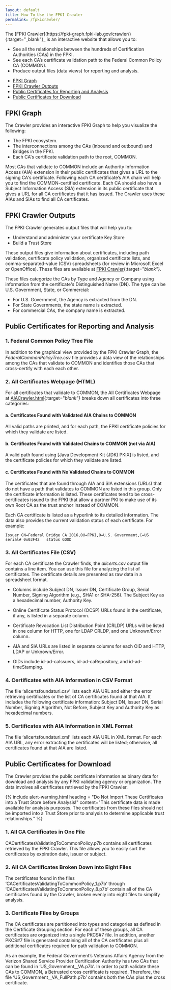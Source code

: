 ```yaml
---
layout: default 
title: How To Use the FPKI Crawler
permalink: /fpkicrawler/
---
```


<!--Intro line from the FPKI-Guides' Useful Tools webpage about FPKI Crawler--good intro line.-->The [FPKI Crawler](https://fpki-graph.fpki-lab.gov/crawler/){:target="_blank"}_ is an interactive website that allows you to:

* See all the relationships between the hundreds of Certification Authorities (CAs) in the FPKI. 
* See each CA’s certificate validation path to the Federal Common Policy CA (COMMON).
* Produce output files (data views) for reporting and analysis.
<!--It also displays CA certificates that do not validate in the All Certificates Webpage. We need to say that also.-->  
<!--TOC for reader navigation--LaChelle prefers.-->

* [FPKI Graph](#fpki-graph)
* [FPKI Crawler Outputs](#fpki-crawler-outputs)
* [Public Certificates for Reporting and Analysis](#public-certificates-for-reporting-and-analysis)
* [Public Certificates for Download](#public-certificates-for-download)

## FPKI Graph

The Crawler provides an interactive FPKI Graph to help you visualize the following:
<!--Sounded like essentially the same concepts were repeated.-->
* The FPKI ecosystem.
* The interconnections among the CAs (inbound and outbound) and Bridges in the FPKI. <!--Relationships between CAs or certificates?-->
* Each CA's certificate validation path to the root, COMMON. <!--The report below shows those that do not validate to COMMON. How do we also refer to that here to provide a complete picture of what the Crawler offers?-->

Most CAs that validate to COMMON <!--"Should" implies that there a requirement for AIA extensions and that some CA are noncompliant.-->include an Authority Information Access (AIA) extension in their public certificates that gives a URL <!--One URL?-->to the signing CA's certificate<!--The Signing CA = COMMON?  Is this what you meant? A bit of a run-on, convoluted sentence.-->. Following each CA certificate’s AIA chain <!--"Chain" meaning--that multiple URLs provided in multiple AIAs may be required for you to get to the certificate you need?-->will help you to find the COMMON-certified certificate.<!--Is the user trying to find the certificate for Root, COMMON, or a CA's own certificate that COMMON signed?--> Each CA should also have a Subject Information Access (SIA) extension in its public certificate that gives a URL for all CA certificates that it has issued<!--Issued by what CA?-->. The Crawler uses these AIAs and SIAs to find all CA certificates.<!--It won't find all CAs if they don't have AIA and SIA extensions.  What happens then?-->

## FPKI Crawler Outputs

The FPKI Crawler generates output files that will help you to:

* Understand and administer your certificate Key Store 
* Build a Trust Store

These output files give information about certificates, including path validation, certificate policy validation, organized certificate lists, and comma-separated-value (CSV) spreadsheets (for review in Microsoft Excel or OpenOffice). These files are available at [FPKI Crawler](https://fpki-graph.fpki-lab.gov/crawler/){:target="_blank"}_.

These files categorize the CAs by Type and Agency or Company using information from the certificate's Distinguished Name (DN). The type can be U.S. Government, State, or Commercial:<!--No Tribal, Territorial, or International? These are also included in FPKI-Guides' Certification Authorities webpage.--> 

* For U.S. Government, the Agency is extracted from the DN. 
* For State Governments, the state name is extracted. 
* For commercial CAs, the company name is extracted.

## Public Certificates for Reporting and Analysis

### 1. Federal Common Policy Tree File<!--A significant number of prepositional phrases has a weakening effect on meaning.-->

In addition to the graphical view provided by the FPKI Crawler Graph, the _FederalCommonPolicyTree.csv_ file provides a data view <!--Describe what a "data view" is. Gives no insight into what info the files gives.-->of the relationships among the CAs that validate to COMMON and identifies those CAs that cross-certify with each each other. <!--Last sentence (deleted) covered most of the same ground already stated.-->

### 2. All Certificates Webpage (HTML)

For all certificates that validate to COMMON, the All Certificates Webpage at [AIACrawler.html](https://fpki-graph.fpki-lab.gov/crawler/AIACrawler.html){:target="_blank"}_ breaks down all certificates into three categories:

#### a. Certificates Found with Validated AIA Chains to COMMON

All valid paths are printed, and for each path, the FPKI certificate policies for which they validate are listed.

#### b. Certificates Found with Validated Chains to COMMON (not via AIA)

A valid path found using [Java Development Kit (JDK) PKIX] is listed, and the certificate policies for which they validate are listed.

#### c. Certificates Found with No Validated Chains to COMMON

The certificates that are found through AIA and SIA extensions (URLs) <!--I searched internet and couldn't find any usage of "chasing" in regard to certificate paths.-->that do not have a path that validates to COMMON are listed in this group. Only the certificate information is listed.<!--What is the missing information?--> These certificates tend to be cross-certificates issued to the FPKI that allow a partner PKI to make use of its own Root CA as the trust anchor instead of COMMON.

Each CA certificate is listed as a hyperlink to its detailed information. The data also provides the current validation status of each certificate. For example:

   ```
Issuer CN=Federal Bridge CA 2016,OU=FPKI,O=U.S. Government,C=US serial# 0x03F42   status GOOD
   ```

### 3. All Certificates File (CSV)

For each CA certificate the Crawler finds, the _allcerts.csv_ output file contains a line item. You can use this file for analyzing the list of certificates. The certificate details are presented as raw data in a spreadsheet format. 

* Columns include Subject DN, Issuer DN, Certificate Group, Serial Number, Signing Algorithm (e.g., SHA1 or SHA-256). The Subject Key as a hexadecimal number, Authority Key.

* Online Certificate Status Protocol (OCSP) URLs found in the certificate<!--Will also be in an AIA or SIA extension?-->, if any, is listed in a separate column. 

* Certificate Revocation List Distribution Point (CRLDP) URLs will be listed in one column for HTTP, one for LDAP CRLDP, and one Unknown/Error column.

* AIA and SIA URLs are listed in separate columns for each OID and HTTP, LDAP or Unknown/Error. 

* OIDs include id-ad-caIssuers, id-ad-caRepository, and id-ad-timeStamping.

### 4. Certificates with AIA Information in CSV Format

The file ‘allcertsfoundaturi.csv’ lists each AIA URL and either the error retrieving certificates or the list of CA certificates found at that AIA. It includes the following certificate information: Subject DN, Issuer DN, Serial Number, Signing Algorithm, Not Before, Subject Key and Authority Key as hexadecimal numbers.

### 5. Certificates with AIA Information in XML Format

The file ‘allcertsfoundaturi.xml’ lists each AIA URL in XML format. For each AIA URL, any error extracting the certificates will be listed; otherwise, all certificates found at that AIA are listed.

## Public Certificates for Download

The Crawler provides the public certificate information as binary data for download and analysis by any FPKI validating agency or organization. The data involves all certificates retrieved by the FPKI Crawler.

<!--This will be an alert warning box on the IDM.gov webpage.-->
{% include alert-warning.html heading = "Do Not Import These Certificates into a Trust Store before Analysis!" content="This certificate data is made available for analysis purposes. The certificates from these files should not be imported into a Trust Store prior to analysis to determine applicable trust relationships." %}

### 1. All CA Certificates in One File

CACertificatesValidatingToCommonPolicy.p7b contains all certificates retrieved by the FPKI Crawler. This file allows you to easily sort the certificates by expiration date, issuer or subject. 

### 2. All CA Certificates Broken Down into Eight Files

The certificates found in the files ‘CACertificatesValidatingToCommonPolicy_1.p7b’ through ‘CACertificatesValidatingToCommonPolicy_8.p7b’ contain all of the CA certificates found by the Crawler, broken evenly into eight files to simplify analysis.

### 3. Certificate Files by Groups

The CA certificates are partitioned into types and categories as defined in the Certificate Grouping section. For each of these groups, all CA certificates are organized into a single PKCS#7 file. In addition, another PKCS#7 file is generated containing all of the CA certificates plus all additional certificates required for path validation to COMMON.

As an example, the Federal Government’s Veterans Affairs Agency from the Verizon Shared Service Provider Certification Authority has two CAs that can be found in ‘US_Government__VA.p7b’. In order to path validate these CAs to COMMON, a Betrusted cross certificate is required. Therefore, the file ‘US_Government__VA_FullPath.p7b’ contains both the CAs plus the cross certificate.

